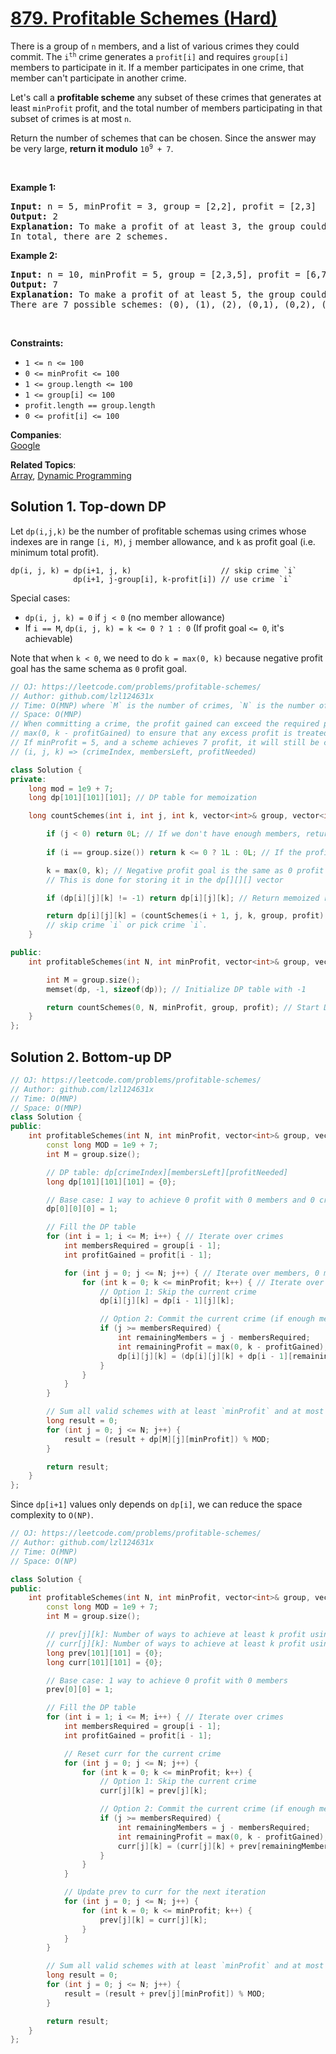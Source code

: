 # [879. Profitable Schemes (Hard)](https://leetcode.com/problems/profitable-schemes/)

<p>There is a group of <code>n</code> members, and a list of various crimes they could commit. The <code>i<sup>th</sup></code> crime generates a <code>profit[i]</code> and requires <code>group[i]</code> members to participate in it. If a member participates in one crime, that member can't participate in another crime.</p>

<p>Let's call a <strong>profitable scheme</strong> any subset of these crimes that generates at least <code>minProfit</code> profit, and the total number of members participating in that subset of crimes is at most <code>n</code>.</p>

<p>Return the number of schemes that can be chosen. Since the answer may be very large, <strong>return it modulo</strong> <code>10<sup>9</sup> + 7</code>.</p>

<p>&nbsp;</p>
<p><strong>Example 1:</strong></p>

<pre><strong>Input:</strong> n = 5, minProfit = 3, group = [2,2], profit = [2,3]
<strong>Output:</strong> 2
<strong>Explanation:</strong> To make a profit of at least 3, the group could either commit crimes 0 and 1, or just crime 1.
In total, there are 2 schemes.</pre>

<p><strong>Example 2:</strong></p>

<pre><strong>Input:</strong> n = 10, minProfit = 5, group = [2,3,5], profit = [6,7,8]
<strong>Output:</strong> 7
<strong>Explanation:</strong> To make a profit of at least 5, the group could commit any crimes, as long as they commit one.
There are 7 possible schemes: (0), (1), (2), (0,1), (0,2), (1,2), and (0,1,2).</pre>

<p>&nbsp;</p>
<p><strong>Constraints:</strong></p>

<ul>
	<li><code>1 &lt;= n &lt;= 100</code></li>
	<li><code>0 &lt;= minProfit &lt;= 100</code></li>
	<li><code>1 &lt;= group.length &lt;= 100</code></li>
	<li><code>1 &lt;= group[i] &lt;= 100</code></li>
	<li><code>profit.length == group.length</code></li>
	<li><code>0 &lt;= profit[i] &lt;= 100</code></li>
</ul>


**Companies**:  
[Google](https://leetcode.com/company/google)

**Related Topics**:  
[Array](https://leetcode.com/tag/array/), [Dynamic Programming](https://leetcode.com/tag/dynamic-programming/)

## Solution 1. Top-down DP

Let `dp(i,j,k)` be the number of profitable schemas using crimes whose indexes are in range `[i, M)`, `j` member allowance, and `k` as profit goal (i.e. minimum total profit).

```
dp(i, j, k) = dp(i+1, j, k)                    // skip crime `i`
              dp(i+1, j-group[i], k-profit[i]) // use crime `i`
```

Special cases:
* `dp(i, j, k) = 0` if `j < 0` (no member allowance)
* If `i == M`, `dp(i, j, k) = k <= 0 ? 1 : 0` (If profit goal `<= 0`, it's achievable)

Note that when `k < 0`, we need to do `k = max(0, k)` because negative profit goal has the same schema as `0` profit goal.

```cpp
// OJ: https://leetcode.com/problems/profitable-schemes/
// Author: github.com/lzl124631x
// Time: O(MNP) where `M` is the number of crimes, `N` is the number of members, and `P` is `minProfit`
// Space: O(MNP)
// When committing a crime, the profit gained can exceed the required profit (k), and the code uses 
// max(0, k - profitGained) to ensure that any excess profit is treated as if the requirement is already met.
// If minProfit = 5, and a scheme achieves 7 profit, it will still be counted in dp[i][j][5] because 7 ≥ 5.
// (i, j, k) => (crimeIndex, membersLeft, profitNeeded)

class Solution {
private:
    long mod = 1e9 + 7; 
    long dp[101][101][101]; // DP table for memoization

    long countSchemes(int i, int j, int k, vector<int>& group, vector<int>& profit) {

        if (j < 0) return 0L; // If we don't have enough members, return 0
        
        if (i == group.size()) return k <= 0 ? 1L : 0L; // If the profit goal is not positive, it's achievable and we return 1; otherwise, return 0.

        k = max(0, k); // Negative profit goal is the same as 0 profit goal         
        // This is done for storing it in the dp[][][] vector

        if (dp[i][j][k] != -1) return dp[i][j][k]; // Return memoized result

        return dp[i][j][k] = (countSchemes(i + 1, j, k, group, profit) + countSchemes(i + 1, j - group[i], k - profit[i], group, profit)) % mod; 
        // skip crime `i` or pick crime `i`.
    }

public:
    int profitableSchemes(int N, int minProfit, vector<int>& group, vector<int>& profit) {

        int M = group.size();
        memset(dp, -1, sizeof(dp)); // Initialize DP table with -1

        return countSchemes(0, N, minProfit, group, profit); // Start DFS from the first crime, all members, and the minimum profit goal
    }
};
```

## Solution 2. Bottom-up DP

```cpp
// OJ: https://leetcode.com/problems/profitable-schemes/
// Author: github.com/lzl124631x
// Time: O(MNP)
// Space: O(MNP)
class Solution {
public:
    int profitableSchemes(int N, int minProfit, vector<int>& group, vector<int>& profit) {
        const long MOD = 1e9 + 7;
        int M = group.size();

        // DP table: dp[crimeIndex][membersLeft][profitNeeded]
        long dp[101][101][101] = {0};

        // Base case: 1 way to achieve 0 profit with 0 members and 0 crimes
        dp[0][0][0] = 1;

        // Fill the DP table
        for (int i = 1; i <= M; i++) { // Iterate over crimes
            int membersRequired = group[i - 1];
            int profitGained = profit[i - 1];

            for (int j = 0; j <= N; j++) { // Iterate over members, 0 members is also possible in dp table
                for (int k = 0; k <= minProfit; k++) { // Iterate over profit,  0 profit is also possible in dp table. But i=0 crime is not, so keep it 0.
                    // Option 1: Skip the current crime
                    dp[i][j][k] = dp[i - 1][j][k];

                    // Option 2: Commit the current crime (if enough members are available)
                    if (j >= membersRequired) {
                        int remainingMembers = j - membersRequired;
                        int remainingProfit = max(0, k - profitGained);     // Important
                        dp[i][j][k] = (dp[i][j][k] + dp[i - 1][remainingMembers][remainingProfit]) % MOD;
                    }
                }
            }
        }

        // Sum all valid schemes with at least `minProfit` and at most `N` members
        long result = 0;
        for (int j = 0; j <= N; j++) {
            result = (result + dp[M][j][minProfit]) % MOD;
        }

        return result;
    }
};
```

Since `dp[i+1]` values only depends on `dp[i]`, we can reduce the space complexity to `O(NP)`.

```cpp
// OJ: https://leetcode.com/problems/profitable-schemes/
// Author: github.com/lzl124631x
// Time: O(MNP)
// Space: O(NP)

class Solution {
public:
    int profitableSchemes(int N, int minProfit, vector<int>& group, vector<int>& profit) {
        const long MOD = 1e9 + 7;
        int M = group.size();

        // prev[j][k]: Number of ways to achieve at least k profit using j members (for the previous crime)
        // curr[j][k]: Number of ways to achieve at least k profit using j members (for the current crime)
        long prev[101][101] = {0};
        long curr[101][101] = {0};

        // Base case: 1 way to achieve 0 profit with 0 members
        prev[0][0] = 1;

        // Fill the DP table
        for (int i = 1; i <= M; i++) { // Iterate over crimes
            int membersRequired = group[i - 1];
            int profitGained = profit[i - 1];

            // Reset curr for the current crime
            for (int j = 0; j <= N; j++) {
                for (int k = 0; k <= minProfit; k++) {
                    // Option 1: Skip the current crime
                    curr[j][k] = prev[j][k];

                    // Option 2: Commit the current crime (if enough members are available)
                    if (j >= membersRequired) {
                        int remainingMembers = j - membersRequired;
                        int remainingProfit = max(0, k - profitGained);
                        curr[j][k] = (curr[j][k] + prev[remainingMembers][remainingProfit]) % MOD;
                    }
                }
            }

            // Update prev to curr for the next iteration
            for (int j = 0; j <= N; j++) {
                for (int k = 0; k <= minProfit; k++) {
                    prev[j][k] = curr[j][k];
                }
            }
        }

        // Sum all valid schemes with at least `minProfit` and at most `N` members
        long result = 0;
        for (int j = 0; j <= N; j++) {
            result = (result + prev[j][minProfit]) % MOD;
        }

        return result;
    }
};

```
